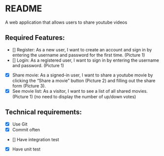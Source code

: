 # README

A web application that allows users to share youtube videos

## Required Features:
- [] Register: As a new user, I want to create an account and sign in by entering the username and password for the first time. (Picture 1)
- [] Login: As a registered user, I want to sign in by entering the username and password. (Picture 1)
- [x] Share movie: As a signed-in user, I want to share a youtube movie by clicking the “Share a movie” button (Picture 2) and filling out the share form (Picture 3).
- [x] See movie list: As a visitor, I want to see a list of all shared movies. (Picture 1) (no need to display the number of up/down votes)

## Technical requirements:
- [x] Use Git
- [x] Commit often
- [] Have integration test
- [x] Have unit test
